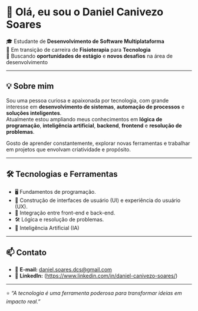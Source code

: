 # 👋 Olá, eu sou o Daniel Canivezo Soares

🎓 Estudante de **Desenvolvimento de Software Multiplataforma**  
💼 Em transição de carreira de **Fisioterapia** para **Tecnologia**  
🚀 Buscando **oportunidades de estágio** e **novos desafios** na área de desenvolvimento  

---

## 💡 Sobre mim

Sou uma pessoa curiosa e apaixonada por tecnologia, com grande interesse em **desenvolvimento de sistemas**, **automação de processos** e **soluções inteligentes**.  
Atualmente estou ampliando meus conhecimentos em **lógica de programação**, **inteligência artificial**, **backend**, **frontend** e **resolução de problemas**.

Gosto de aprender constantemente, explorar novas ferramentas e trabalhar em projetos que envolvam criatividade e propósito.

---

## 🛠️ Tecnologias e Ferramentas

- 🖥️ Fundamentos de programação.
- 🎨 Construção de interfaces de usuário (UI) e experiência do usuário (UX).
- 🔗 Integração entre front-end e back-end.
- 🛠️ Lógica e resolução de problemas.
- 🤖 Inteligência Artificial (IA)



---

## 📫 Contato

- 📧 **E-mail:** daniel.soares.dcs@gmail.com  
- 💼 **LinkedIn:** (https://www.linkedin.com/in/daniel-canivezo-soares/)


---

⭐ _“A tecnologia é uma ferramenta poderosa para transformar ideias em impacto real.”_
